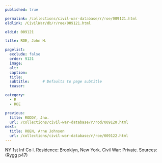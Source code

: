 ```yaml
---
published: true

permalink: /collections/civil-war-database/r/roe/009121.html
oldlink: /CivilWar/db/r/roe/009121.html

oldid: 009121

title: ROE, John H.

pagelist:
  exclude: false
  order: 9121
  image: 
  alt:
  caption:
  title:
  subtitle:      # Defaults to page subtitle
  teaser:

category: 
  - R 
  - ROE

previous:
  title: RODDY, Jno.
  url: /collections/civil-war-database/r/rod/009120.html  
next:
  title: ROEN, Arne Johnson
  url: /collections/civil-war-database/r/roe/009122.html   
---
```

NY 1st Inf Co I. Residence: Brooklyn, New York. Civil War: Private. Sources: (Rygg p47)